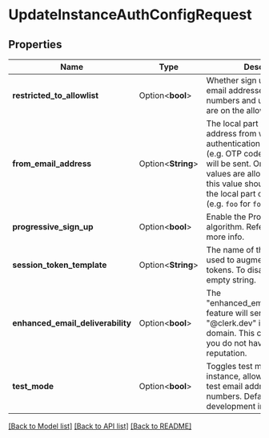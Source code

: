 # UpdateInstanceAuthConfigRequest

## Properties

Name | Type | Description | Notes
------------ | ------------- | ------------- | -------------
**restricted_to_allowlist** | Option<**bool**> | Whether sign up is restricted to email addresses, phone numbers and usernames that are on the allowlist. | [optional][default to false]
**from_email_address** | Option<**String**> | The local part of the email address from which authentication-related emails (e.g. OTP code, magic links) will be sent. Only alphanumeric values are allowed. Note that this value should contain only the local part of the address (e.g. `foo` for `foo@example.com`). | [optional]
**progressive_sign_up** | Option<**bool**> | Enable the Progressive Sign Up algorithm. Refer to the [docs](https://clerk.dev/docs/upgrade-guides/progressive-sign-up) for more info. | [optional]
**session_token_template** | Option<**String**> | The name of the JWT Template used to augment your session tokens. To disable this, pass an empty string. | [optional]
**enhanced_email_deliverability** | Option<**bool**> | The \"enhanced_email_deliverability\" feature will send emails from \"@clerk.dev\" instead of your domain. This can be helpful if you do not have a high domain reputation. | [optional]
**test_mode** | Option<**bool**> | Toggles test mode for this instance, allowing the use of test email addresses and phone numbers. Defaults to true for development instances. | [optional]

[[Back to Model list]](../README.md#documentation-for-models) [[Back to API list]](../README.md#documentation-for-api-endpoints) [[Back to README]](../README.md)


